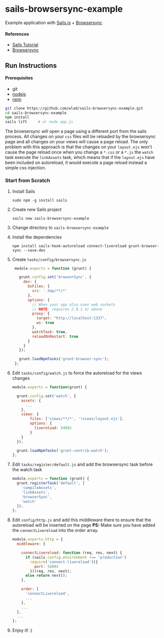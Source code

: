 # sails-browsersync-example

Example application with [Sails.js](http://sailsjs.org) + [Browsersync](https://www.browsersync.io)

#### References
* [Sails Tutorial](https://www.youtube.com/watch?v=uxojCaDSyZA)
* [Browsersync](https://www.browsersync.io)

## Run Instructions

#### Prerequisites
* git
* [nodejs](http://nodejs.org)
* [npm](http://npmjs.org)


```bash
git clone https://github.com/wlad/sails-browsersync-example.git
cd sails-browsersync-example
npm install
sails lift     # or node app.js
```

The browsersync will open a page using a different port from the sails process.
All changes on your `css` files will be reloaded by the browsersync page and all changes on your views will cause a page reload.
The only problem with this approach is that the changes on your `layout.ejs` won't cause the page reload once when you change a `*.css` or a `*.js` the `watch` task execute the `linkAssets` task, which means that if the `layout.ejs` have been included on autoreload, it would execute a page reload instead a simple css injection.

### Start from Scratch

1. Install Sails

   ```
   sudo npm -g install sails
   ```

2. Create new Sails project

   ```
   sails new sails-browsersync-example
   ```

3. Change directory to ```sails-browsersync-example```

4. Install the dependencies

   ```
   npm install sails-hook-autoreload connect-livereload grunt-browser-sync --save-dev
   ```

5. Create `tasks/config/browsersync.js`

   ```javascript
	module.exports = function (grunt) {

	  grunt.config.set('browserSync', {
	    dev: {
	      bsFiles: {
	        src: '.tmp/**/*'
	      },
	      options: {
	        // When your app also uses web sockets
	        // NOTE: requires 2.8.1 or above
	        proxy: {
	          target: "http://localhost:1337",
	          ws: true
	        },
	        watchTask: true,
	        reloadOnRestart: true
	      }
	    }
	  });

	  grunt.loadNpmTasks('grunt-browser-sync');
    };

   ```

6. Edit ```tasks/config/watch.js``` to force the autoreload for the views changes

	```javascript
	module.exports = function(grunt) {

	  grunt.config.set('watch', {
	    assets: {
	      ...
	    },
	    views: {
	        files: ['views/**/*', '!views/layout.ejs'],
	        options: {
	          livereload: 54092
	        }
	    }
	  });

	  grunt.loadNpmTasks('grunt-contrib-watch');
	};
	```

7. Edit ```tasks/register/default.js``` and add the browsersync task before the watch task

	```javascript
	module.exports = function (grunt) {
	  grunt.registerTask('default', [
	    'compileAssets',
	    'linkAssets',
	    'browserSync',
	    'watch'
	  ]);
	};
	```

8. Edit ```config/http.js``` and add this middleware there to ensure that the autoreload will be inserted on the page
**PS:** Make sure you have added the ```connectLivereload``` into the order array.

	```javascript
	module.exports.http = {
	  middleware: {

	    connectLivereload: function (req, res, next) {
	      if (sails.config.environment !== 'production')
	        require('connect-livereload')({
	          port: 54092
	        })(req, res, next);
	      else return next();
	    },

	    order: [
	      'connectLivereload',
	      ...
	    ],
	    ...
	  },
	  ...
	};
	```


9. Enjoy it! :)
